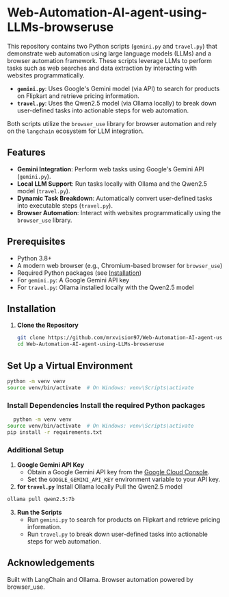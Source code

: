 # Web-Automation-AI-agent-using-LLMs-browseruse


This repository contains two Python scripts (`gemini.py` and `travel.py`) that demonstrate web automation using large language models (LLMs) and a browser automation framework. These scripts leverage LLMs to perform tasks such as web searches and data extraction by interacting with websites programmatically.

- **`gemini.py`**: Uses Google's Gemini model (via API) to search for products on Flipkart and retrieve pricing information.
- **`travel.py`**: Uses the Qwen2.5 model (via Ollama locally) to break down user-defined tasks into actionable steps for web automation.

Both scripts utilize the `browser_use` library for browser automation and rely on the `langchain` ecosystem for LLM integration.

## Features
- **Gemini Integration**: Perform web tasks using Google's Gemini API (`gemini.py`).
- **Local LLM Support**: Run tasks locally with Ollama and the Qwen2.5 model (`travel.py`).
- **Dynamic Task Breakdown**: Automatically convert user-defined tasks into executable steps (`travel.py`).
- **Browser Automation**: Interact with websites programmatically using the `browser_use` library.

## Prerequisites
- Python 3.8+
- A modern web browser (e.g., Chromium-based browser for `browser_use`)
- Required Python packages (see [Installation](#installation))
- For `gemini.py`: A Google Gemini API key
- For `travel.py`: Ollama installed locally with the Qwen2.5 model

## Installation

1. **Clone the Repository**
   ```bash
   git clone https://github.com/mrxvision97/Web-Automation-AI-agent-using-LLMs-browseruse.git
   cd Web-Automation-AI-agent-using-LLMs-browseruse
   ```
## Set Up a Virtual Environment
   ```bash
   python -m venv venv
source venv/bin/activate  # On Windows: venv\Scripts\activate
 ```

### Install Dependencies Install the required Python packages
 ```bash
   python -m venv venv
source venv/bin/activate  # On Windows: venv\Scripts\activate
pip install -r requirements.txt
 ```
### Additional Setup
1. **Google Gemini API Key**
   - Obtain a Google Gemini API key from the [Google Cloud Console](https://console.cloud.google.com/).
   - Set the `GOOGLE_GEMINI_API_KEY` environment variable to your API key.
2. **for `travel.py`**
Install Ollama locally
Pull the Qwen2.5 model
 ``` bash
ollama pull qwen2.5:7b
```
3. **Run the Scripts**
   - Run `gemini.py` to search for products on Flipkart and retrieve pricing information.
   - Run `travel.py` to break down user-defined tasks into actionable steps for web automation.

## Acknowledgements
Built with LangChain and Ollama.
Browser automation powered by browser_use.

